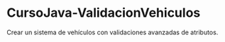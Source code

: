 # CursoJava-ValidacionVehiculos
 Crear un sistema de vehículos con validaciones avanzadas de atributos.
